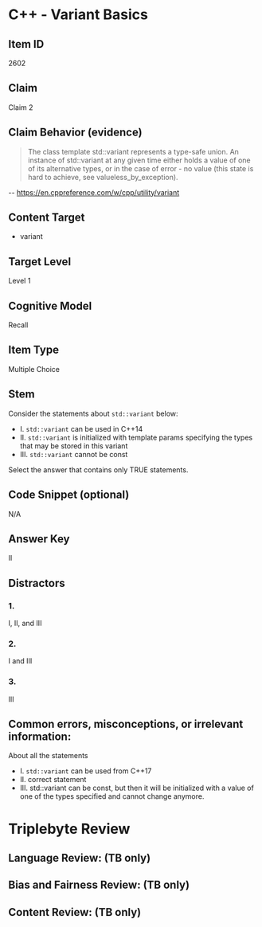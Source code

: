 # C++ - Variant Basics

## Item ID
2602

## Claim
Claim 2

## Claim Behavior (evidence)
> The class template std::variant represents a type-safe union. An instance of std::variant at any given time either holds a value of one of its alternative types, or in the case of error - no value (this state is hard to achieve, see valueless_by_exception).

-- https://en.cppreference.com/w/cpp/utility/variant

## Content Target
- variant

## Target Level
Level 1

## Cognitive Model
Recall

## Item Type
Multiple Choice

## Stem
Consider the statements about `std::variant` below:
- I. `std::variant` can be used in C++14
- II. `std::variant` is initialized with template params specifying the types that may be stored in this variant
- III. `std::variant` cannot be const

Select the answer that contains only TRUE statements.

## Code Snippet (optional)
N/A

## Answer Key
II

## Distractors
### 1.
I, II, and III

### 2.
I and III

### 3.
III

## Common errors, misconceptions, or irrelevant information:
About all the statements
- I. `std::variant` can be used from C++17
- II. correct statement
- III. std::variant can be const, but then it will be initialized with a value of one of the types specified and cannot change anymore.

# Triplebyte Review

## Language Review: (TB only)

## Bias and Fairness Review: (TB only)

## Content Review: (TB only)
